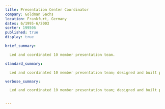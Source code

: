 ```yaml
---
title: Presentation Center Coordinator
company: Goldman Sachs
location: Frankfurt, Germany
dates: 6/1995-6/2003
sorter: 199506
published: true
display: true

brief_summary:

  Led and coordinated 10 member presentation team.

standard_summary:

  Led and coordinated 10 member presentation team; designed and built presentations with MS PowerPoint for internal and external clients; designed and built time sheet application in MS Excel.

verbose_summary:

  Led and coordinated 10 member presentation team; designed and built presentations with MS PowerPoint for internal and external clients; designed and built time sheet application in MS Excel; designed and built conference communications databases in MS Access.


---
```

